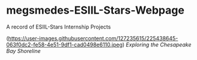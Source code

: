 # megsmedes-ESIIL-Stars-Webpage
A record of ESIIL-Stars Internship Projects

(https://user-images.githubusercontent.com/127235615/225438645-063f0dc2-fe58-4e51-9df1-cad0498e6110.jpeg)
*Exploring the Chesapeake Bay Shoreline*
